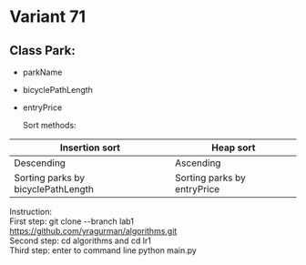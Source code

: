 # Variant 71
## Class Park:
* parkName
* bicyclePathLength
* entryPrice

    Sort methods:

| Insertion sort                     | Heap sort                   |
| ---------------------------------- | --------------------------- |
| Descending                         | Ascending                   |
| Sorting parks by bicyclePathLength | Sorting parks by entryPrice |

Instruction: \
First step: git clone --branch lab1 https://github.com/yragurman/algorithms.git \
Second step: cd algorithms and cd lr1 \
Third step: enter to command line python main.py 
